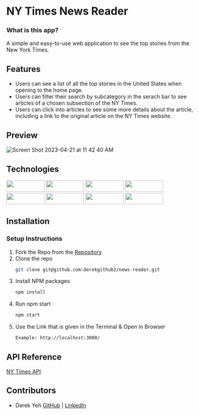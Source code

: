 # NY Times News Reader
### What is this app?
A simple and easy-to-use web application to see the top stories from the New York Times. 

## Features
- Users can see a list of all the top stories in the United States when opening to the home page.
- Users can filter their search by subcategory in the serach bar to see articles of a chosen subsection of the NY Times.
- Users can click into articles to see some more details about the article, including a link to the original article on the NY Times website. 

## Preview
![Screen Shot 2023-04-21 at 11 42 40 AM](https://user-images.githubusercontent.com/113647295/233711717-e1ea2169-e9ee-4fa2-bf2f-a9d62ef62460.png)


## Technologies
<div>
  <img src="https://img.shields.io/badge/-react-333333?logo=react&style=for-the-badge" width="100" height="30"/>
  <img src="https://shields.io/badge/Git-3E2C00?logo=git&logoColor=F1502F&style=flat-square" width="100" height="30"/>
  <img src="https://shields.io/badge/Github-FFF?logo=github&logoColor=000000&style=flat-square" width="100" height="30"/>
  <img src="https://shields.io/badge/Postman-ef5b25?logo=postman&logoColor=FFF&style=flat-square" width="100" height="30"/>
  <img src="https://img.shields.io/badge/-react%20router-f44250?logo=react%20router&logoColor=white&style=for-the-badge" width="100" height="30"/>
  <img src="https://img.shields.io/badge/-CSS3-315780?logo=css3&style=for-the-badge" width="100" height="30"/>
  <img src="https://img.shields.io/badge/-npm-c12127?logo=npm&logoColor=white&style=for-the-badge" width="100"  height="30"/>
  <img src="https://img.shields.io/badge/JavaScript-323330?style=for-the-badge&logo=javascript&logoColor=F7DF1E" width="100" height="30" />
</div>


## Installation
### Setup Instructions
1. Fork the Repo from the [Repository](https://github.com/derekgithub2/news-reader)
2. Clone the repo
   ```sh
   git clone git@github.com:derekgithub2/news-reader.git
   ```
3. Install NPM packages
   ```sh
   npm install
   ```
4. Run npm start
   ```sh
   npm start
   ```
5. Use the Link that is given in the Terminal & Open in Browser
   ```sh
   Example: http://localhost:3000/
   ```
   
## API Reference
[NY Times API](https://developer.nytimes.com/)
   
## Contributors
- Derek Yeh
[GitHub](https://github.com/derekgithub2) | [LinkedIn](https://www.linkedin.com/in/derekyeh/)
